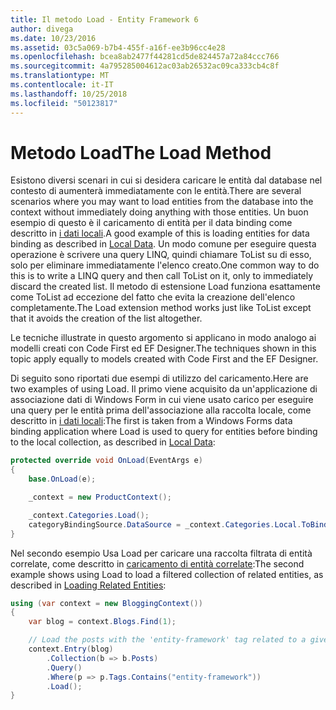 ```yaml
---
title: Il metodo Load - Entity Framework 6
author: divega
ms.date: 10/23/2016
ms.assetid: 03c5a069-b7b4-455f-a16f-ee3b96cc4e28
ms.openlocfilehash: bcea8ab2477f44281cd5de824457a72a84ccc766
ms.sourcegitcommit: 4a795285004612ac03ab26532ac09ca333cb4c8f
ms.translationtype: MT
ms.contentlocale: it-IT
ms.lasthandoff: 10/25/2018
ms.locfileid: "50123817"
---
```

# <a name="the-load-method"></a><span data-ttu-id="9c256-102">Metodo Load</span><span class="sxs-lookup"><span data-stu-id="9c256-102">The Load Method</span></span>
<span data-ttu-id="9c256-103">Esistono diversi scenari in cui si desidera caricare le entità dal database nel contesto di aumenterà immediatamente con le entità.</span><span class="sxs-lookup"><span data-stu-id="9c256-103">There are several scenarios where you may want to load entities from the database into the context without immediately doing anything with those entities.</span></span> <span data-ttu-id="9c256-104">Un buon esempio di questo è il caricamento di entità per il data binding come descritto in [i dati locali](~/ef6/querying/local-data.md).</span><span class="sxs-lookup"><span data-stu-id="9c256-104">A good example of this is loading entities for data binding as described in [Local Data](~/ef6/querying/local-data.md).</span></span> <span data-ttu-id="9c256-105">Un modo comune per eseguire questa operazione è scrivere una query LINQ, quindi chiamare ToList su di esso, solo per eliminare immediatamente l'elenco creato.</span><span class="sxs-lookup"><span data-stu-id="9c256-105">One common way to do this is to write a LINQ query and then call ToList on it, only to immediately discard the created list.</span></span> <span data-ttu-id="9c256-106">Il metodo di estensione Load funziona esattamente come ToList ad eccezione del fatto che evita la creazione dell'elenco completamente.</span><span class="sxs-lookup"><span data-stu-id="9c256-106">The Load extension method works just like ToList except that it avoids the creation of the list altogether.</span></span>  

<span data-ttu-id="9c256-107">Le tecniche illustrate in questo argomento si applicano in modo analogo ai modelli creati con Code First ed EF Designer.</span><span class="sxs-lookup"><span data-stu-id="9c256-107">The techniques shown in this topic apply equally to models created with Code First and the EF Designer.</span></span>  

<span data-ttu-id="9c256-108">Di seguito sono riportati due esempi di utilizzo del caricamento.</span><span class="sxs-lookup"><span data-stu-id="9c256-108">Here are two examples of using Load.</span></span> <span data-ttu-id="9c256-109">Il primo viene acquisito da un'applicazione di associazione dati di Windows Form in cui viene usato carico per eseguire una query per le entità prima dell'associazione alla raccolta locale, come descritto in [i dati locali](~/ef6/querying/local-data.md):</span><span class="sxs-lookup"><span data-stu-id="9c256-109">The first is taken from a Windows Forms data binding application where Load is used to query for entities before binding to the local collection, as described in [Local Data](~/ef6/querying/local-data.md):</span></span>  

``` csharp
protected override void OnLoad(EventArgs e)
{
    base.OnLoad(e);

    _context = new ProductContext();

    _context.Categories.Load();
    categoryBindingSource.DataSource = _context.Categories.Local.ToBindingList();
}
```  

<span data-ttu-id="9c256-110">Nel secondo esempio Usa Load per caricare una raccolta filtrata di entità correlate, come descritto in [caricamento di entità correlate](~/ef6/querying/related-data.md):</span><span class="sxs-lookup"><span data-stu-id="9c256-110">The second example shows using Load to load a filtered collection of related entities, as described in [Loading Related Entities](~/ef6/querying/related-data.md):</span></span>  

``` csharp
using (var context = new BloggingContext())
{
    var blog = context.Blogs.Find(1);

    // Load the posts with the 'entity-framework' tag related to a given blog
    context.Entry(blog)
        .Collection(b => b.Posts)
        .Query()
        .Where(p => p.Tags.Contains("entity-framework"))
        .Load();
}
```  
